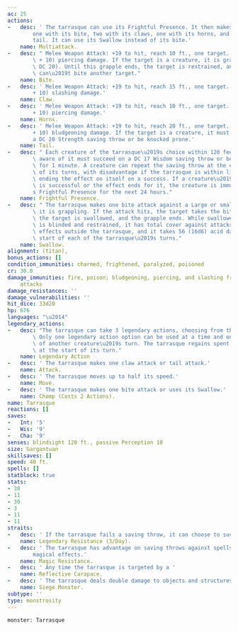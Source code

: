 ```yaml
---
ac: 25
actions:
-   desc: ' The tarrasque can use its Frightful Presence. It then makes five attacks:
        one with its bite, two with its claws, one with its horns, and one with its
        tail. It can use its Swallow instead of its bite.'
    name: Multiattack.
-   desc: " Melee Weapon Attack: +19 to hit, reach 10 ft., one target. Hit: 36 (4d12\
        \ + 10) piercing damage. If the target is a creature, it is grappled (escape\
        \ DC 20). Until this grapple ends, the target is restrained, and the tarrasque\
        \ can\u2019t bite another target."
    name: Bite.
-   desc: ' Melee Weapon Attack: +19 to hit, reach 15 ft., one target. Hit: 28 (4d8
        + 10) slashing damage.'
    name: Claw.
-   desc: ' Melee Weapon Attack: +19 to hit, reach 10 ft., one target. Hit: 32 (4d10
        + 10) piercing damage.'
    name: Horns.
-   desc: ' Melee Weapon Attack: +19 to hit, reach 20 ft., one target. Hit: 24 (4d6
        + 10) bludgeoning damage. If the target is a creature, it must succeed on
        a DC 20 Strength saving throw or be knocked prone.'
    name: Tail.
-   desc: " Each creature of the tarrasque\u2019s choice within 120 feet of it and\
        \ aware of it must succeed on a DC 17 Wisdom saving throw or become frightened\
        \ for 1 minute. A creature can repeat the saving throw at the end of each\
        \ of its turns, with disadvantage if the tarrasque is within line of sight,\
        \ ending the effect on itself on a success. If a creature\u2019s saving throw\
        \ is successful or the effect ends for it, the creature is immune to the tarrasque\u2019\
        s Frightful Presence for the next 24 hours."
    name: Frightful Presence.
-   desc: " The tarrasque makes one bite attack against a Large or smaller creature\
        \ it is grappling. If the attack hits, the target takes the bite\u2019s damage,\
        \ the target is swallowed, and the grapple ends. While swallowed, the creature\
        \ is blinded and restrained, it has total cover against attacks and other\
        \ effects outside the tarrasque, and it takes 56 (16d6) acid damage at the\
        \ start of each of the tarrasque\u2019s turns."
    name: Swallow.
alignment: (titan),
bonus_actions: []
condition_immunities: charmed, frightened, paralyzed, poisoned
cr: 30.0
damage_immunities: fire, poison; bludgeoning, piercing, and slashing from nonmagical
    attacks
damage_resistances: ''
damage_vulnerabilities: ''
hit_dice: 33d20
hp: 676
languages: "\u2014"
legendary_actions:
-   desc: "The tarrasque can take 3 legendary actions, choosing from the options below.\
        \ Only one legendary action option can be used at a time and only at the end\
        \ of another creature\u2019s turn. The tarrasque regains spent legendary actions\
        \ at the start of its turn."
    name: Legendary Action
-   desc: ' The tarrasque makes one claw attack or tail attack.'
    name: Attack.
-   desc: ' The tarrasque moves up to half its speed.'
    name: Move.
-   desc: ' The tarrasque makes one bite attack or uses its Swallow.'
    name: Chomp (Costs 2 Actions).
name: Tarrasque
reactions: []
saves:
-   Int: '5'
-   Wis: '9'
-   Cha: '9'
senses: blindsight 120 ft., passive Perception 10
size: Gargantuan
skillsaves: []
speed: 40 ft.
spells: []
statblock: true
stats:
- 30
- 11
- 30
- 3
- 11
- 11
straits:
-   desc: ' If the tarrasque fails a saving throw, it can choose to succeed instead.'
    name: Legendary Resistance (3/Day).
-   desc: ' The tarrasque has advantage on saving throws against spells and other
        magical effects.'
    name: Magic Resistance.
-   desc: ' Any time the tarrasque is targeted by a '
    name: Reflective Carapace.
-   desc: ' The tarrasque deals double damage to objects and structures.'
    name: Siege Monster.
subtype: ''
type: monstrosity
---
```

```statblock
monster: Tarrasque
```